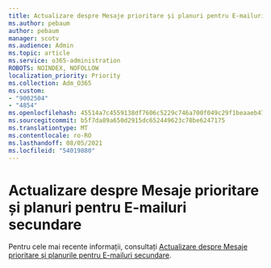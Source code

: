 ```yaml
---
title: Actualizare despre Mesaje prioritare și planuri pentru E-mailuri secundare
ms.author: pebaum
author: pebaum
manager: scotv
ms.audience: Admin
ms.topic: article
ms.service: o365-administration
ROBOTS: NOINDEX, NOFOLLOW
localization_priority: Priority
ms.collection: Adm_O365
ms.custom:
- "9002504"
- "4854"
ms.openlocfilehash: 45514a7c4559138df7606c5229c746a700f049c29f1beaaeb47a7e2e0dd0d2d6
ms.sourcegitcommit: b5f7da89a650d2915dc652449623c78be6247175
ms.translationtype: MT
ms.contentlocale: ro-RO
ms.lasthandoff: 08/05/2021
ms.locfileid: "54019880"
---
```

# <a name="update-on-focused-inbox-and-our-plans-for-clutter"></a>Actualizare despre Mesaje prioritare și planuri pentru E-mailuri secundare

Pentru cele mai recente informații, consultați [Actualizare despre Mesaje prioritare și planurile pentru E-mailuri secundare](https://techcommunity.microsoft.com/t5/outlook-blog/update-on-focused-inbox-and-our-plans-for-clutter/ba-p/136448).
